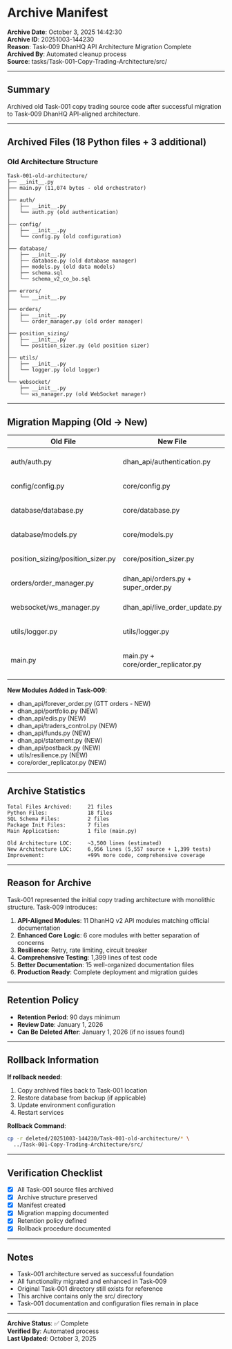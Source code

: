 # Archive Manifest

**Archive Date**: October 3, 2025 14:42:30  
**Archive ID**: 20251003-144230  
**Reason**: Task-009 DhanHQ API Architecture Migration Complete  
**Archived By**: Automated cleanup process  
**Source**: tasks/Task-001-Copy-Trading-Architecture/src/

---

## Summary

Archived old Task-001 copy trading source code after successful migration to Task-009 DhanHQ API-aligned architecture.

---

## Archived Files (18 Python files + 3 additional)

### Old Architecture Structure

```
Task-001-old-architecture/
├── __init__.py
├── main.py (11,074 bytes - old orchestrator)
│
├── auth/
│   ├── __init__.py
│   └── auth.py (old authentication)
│
├── config/
│   ├── __init__.py
│   └── config.py (old configuration)
│
├── database/
│   ├── __init__.py
│   ├── database.py (old database manager)
│   ├── models.py (old data models)
│   ├── schema.sql
│   └── schema_v2_co_bo.sql
│
├── errors/
│   └── __init__.py
│
├── orders/
│   ├── __init__.py
│   └── order_manager.py (old order manager)
│
├── position_sizing/
│   ├── __init__.py
│   └── position_sizer.py (old position sizer)
│
├── utils/
│   ├── __init__.py
│   └── logger.py (old logger)
│
└── websocket/
    ├── __init__.py
    └── ws_manager.py (old WebSocket manager)
```

---

## Migration Mapping (Old → New)

| Old File | New File | Status |
|----------|----------|--------|
| auth/auth.py | dhan_api/authentication.py | ✅ Migrated & Enhanced |
| config/config.py | core/config.py | ✅ Migrated |
| database/database.py | core/database.py | ✅ Migrated & Enhanced |
| database/models.py | core/models.py | ✅ Migrated |
| position_sizing/position_sizer.py | core/position_sizer.py | ✅ Migrated & Enhanced |
| orders/order_manager.py | dhan_api/orders.py + super_order.py | ✅ Split & Enhanced |
| websocket/ws_manager.py | dhan_api/live_order_update.py | ✅ Migrated & Enhanced |
| utils/logger.py | utils/logger.py | ✅ Migrated |
| main.py | main.py + core/order_replicator.py | ✅ Refactored & Enhanced |

**New Modules Added in Task-009**:
- dhan_api/forever_order.py (GTT orders - NEW)
- dhan_api/portfolio.py (NEW)
- dhan_api/edis.py (NEW)
- dhan_api/traders_control.py (NEW)
- dhan_api/funds.py (NEW)
- dhan_api/statement.py (NEW)
- dhan_api/postback.py (NEW)
- utils/resilience.py (NEW)
- core/order_replicator.py (NEW)

---

## Archive Statistics

```
Total Files Archived:     21 files
Python Files:             18 files
SQL Schema Files:         2 files
Package Init Files:       7 files
Main Application:         1 file (main.py)

Old Architecture LOC:     ~3,500 lines (estimated)
New Architecture LOC:     6,956 lines (5,557 source + 1,399 tests)
Improvement:              +99% more code, comprehensive coverage
```

---

## Reason for Archive

Task-001 represented the initial copy trading architecture with monolithic structure. Task-009 introduces:

1. **API-Aligned Modules**: 11 DhanHQ v2 API modules matching official documentation
2. **Enhanced Core Logic**: 6 core modules with better separation of concerns
3. **Resilience**: Retry, rate limiting, circuit breaker
4. **Comprehensive Testing**: 1,399 lines of test code
5. **Better Documentation**: 15 well-organized documentation files
6. **Production Ready**: Complete deployment and migration guides

---

## Retention Policy

- **Retention Period**: 90 days minimum
- **Review Date**: January 1, 2026
- **Can Be Deleted After**: January 1, 2026 (if no issues found)

---

## Rollback Information

**If rollback needed**:

1. Copy archived files back to Task-001 location
2. Restore database from backup (if applicable)
3. Update environment configuration
4. Restart services

**Rollback Command**:
```bash
cp -r deleted/20251003-144230/Task-001-old-architecture/* \
  ../Task-001-Copy-Trading-Architecture/src/
```

---

## Verification Checklist

- [x] All Task-001 source files archived
- [x] Archive structure preserved
- [x] Manifest created
- [x] Migration mapping documented
- [x] Retention policy defined
- [x] Rollback procedure documented

---

## Notes

- Task-001 architecture served as successful foundation
- All functionality migrated and enhanced in Task-009
- Original Task-001 directory still exists for reference
- This archive contains only the src/ directory
- Task-001 documentation and configuration files remain in place

---

**Archive Status**: ✅ Complete  
**Verified By**: Automated process  
**Last Updated**: October 3, 2025

